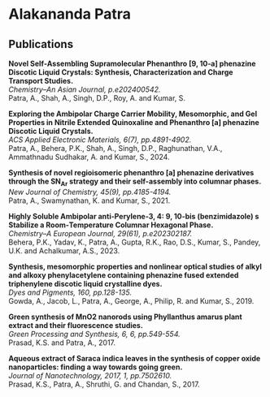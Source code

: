 # Alakananda Patra

## Publications

**Novel Self‐Assembling Supramolecular Phenanthro [9, 10‐a] phenazine Discotic Liquid Crystals: 
Synthesis, Characterization and Charge Transport Studies.**  
*Chemistry–An Asian Journal, p.e202400542.*  
Patra, A., Shah, A., Singh, D.P., Roy, A. and Kumar, S.


**Exploring the Ambipolar Charge Carrier Mobility,
Mesomorphic, and Gel Properties in Nitrile Extended Quinoxaline and Phenanthro [a]
phenazine Discotic Liquid Crystals.**  
*ACS Applied Electronic Materials, 6(7), pp.4891-4902.*  
Patra, A., Behera, P.K., Shah, A., Singh, D.P., Raghunathan, V.A., Ammathnadu
Sudhakar, A. and Kumar, S., 2024.


**Synthesis of novel regioisomeric
phenanthro [a] phenazine derivatives through the SN<sub>Ar</sub> strategy and their self-assembly into
columnar phases.**  
*New Journal of Chemistry, 45(9), pp.4185-4194.*  
Patra, A., Swamynathan, K. and Kumar, S., 2021.


**Highly Soluble Ambipolar anti‐Perylene‐3, 4: 9, 10‐bis
(benzimidazole) s Stabilize a Room‐Temperature Columnar Hexagonal Phase.**  
*Chemistry–A European Journal, 29(61), p.e202302187.*  
Behera, P.K., Yadav, K., Patra, A., Gupta, R.K., Rao, D.S., Kumar, S., Pandey, U.K. and Achalkumar, A.S., 2023.


**Synthesis, mesomorphic properties and nonlinear optical studies of alkyl and alkoxy phenylacetylene
containing phenazine fused extended triphenylene discotic liquid crystalline dyes.**  
*Dyes and Pigments, 160, pp.128-135.*  
Gowda, A., Jacob, L., Patra, A., George, A., Philip, R. and Kumar, S., 2019.


**Green synthesis of MnO2 nanorods using Phyllanthus
amarus plant extract and their fluorescence studies.**  
*Green Processing and Synthesis, 6, 6, pp.549-554.*  
Prasad, K.S. and Patra, A., 2017.


**Aqueous extract of Saraca indica leaves in the synthesis of copper oxide nanoparticles: 
finding a way towards going green.**  
*Journal of Nanotechnology, 2017, 1, pp.7502610.*  
Prasad, K.S., Patra, A., Shruthi, G. and Chandan, S., 2017.

